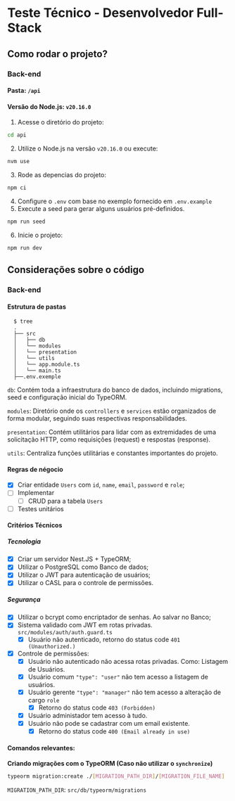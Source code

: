# Teste Técnico - Desenvolvedor Full-Stack

## Como rodar o projeto?

### Back-end

#### Pasta: `/api`
#### Versão do Node.js: `v20.16.0`

1. Acesse o diretório do projeto:
```bash
cd api
```

2. Utilize o Node.js na versão `v20.16.0` ou execute:
```bash
nvm use
```

3. Rode as depencias do projeto:
```bash
npm ci
```

4. Configure o `.env` com base no exemplo fornecido em `.env.example`
5. Execute a seed para gerar alguns usuários pré-definidos.
```bash
npm run seed
```

6. Inicie o projeto:
```bash
npm run dev
```

## Considerações sobre o código

### Back-end

#### Estrutura de pastas
```shell
  $ tree
  .
  ├── src
  │   ├── db
  │   └── modules
  │   └── presentation
  │   └── utils
  │   └── app.module.ts
  │   └── main.ts
  ├──.env.exemple
```
`db`: Contém toda a infraestrutura do banco de dados, incluindo migrations, seed e configuração inicial do TypeORM.

`modules`: Diretório onde os `controllers` e `services` estão organizados de forma modular, seguindo suas respectivas responsabilidades.

`presentation`: Contém utilitários para lidar com as extremidades de uma solicitação HTTP, como requisições (request) e respostas (response).

`utils`: Centraliza funções utilitárias e constantes importantes do projeto.

#### Regras de négocio 

- [x] Criar entidade `Users` com `id`, `name`, `email`, `password` e `role`;
- [ ] Implementar 
  - [ ] CRUD para a tabela `Users`
- [ ] Testes unitários

#### Critérios Técnicos

##### Tecnologia

- [x] Criar um servidor Nest.JS + TypeORM;
- [x] Utilizar o PostgreSQL como Banco de dados;
- [x] Utilizar o JWT para autenticação de usuários;
- [x] Utilizar o CASL para o controle de permissões.

##### Segurança
- [x] Utilizar o bcrypt como encriptador de senhas. Ao salvar no Banco;
- [x] Sistema validado com JWT em rotas privadas. `src/modules/auth/auth.guard.ts`
  - [x] Usuário não autenticado, retorno do status code `401 (Unauthorized.)`
- [x] Controle de permissões:
  - [x] Usuário não autenticado não acessa rotas privadas. Como: Listagem de Usuários.
  - [x] Usuário comum `"type": "user"` não tem acesso a listagem de usuários.
  - [x] Usuário gerente `"type": "manager"` não tem acesso a alteração de cargo `role`
    - [x] Retorno do status code `403 (Forbidden)`
  - [x] Usuário administador tem acesso à tudo.
  - [x] Usuário não pode se cadastrar com um email existente.
    - [x] Retorno do status code `400 (Email already in use)`

#### Comandos relevantes:

**Criando migrações com o TypeORM (Caso não utilizar o `synchronize`)**

```bash
typeorm migration:create ./[MIGRATION_PATH_DIR]/[MIGRATION_FILE_NAME]
```

`MIGRATION_PATH_DIR`: `src/db/typeorm/migrations`

